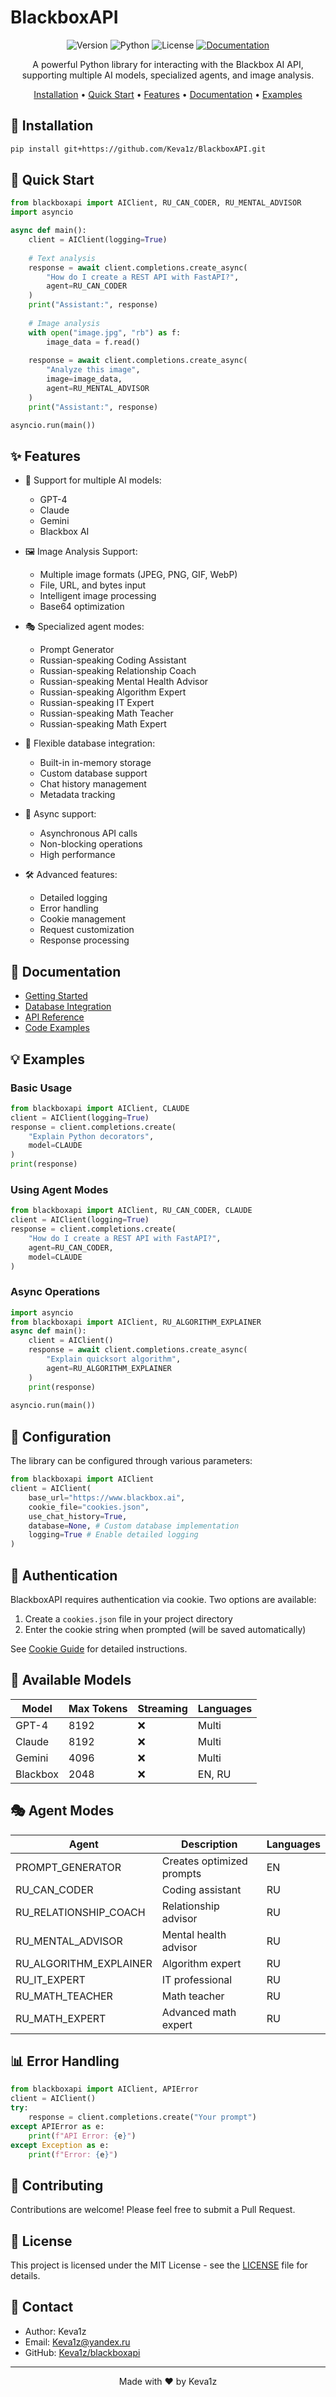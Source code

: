 # BlackboxAPI

<div align="center">

![Version](https://img.shields.io/badge/version-0.5.0-blue.svg)
![Python](https://img.shields.io/badge/python-3.8+-blue.svg)
![License](https://img.shields.io/badge/license-MIT-green.svg)
[![Documentation](https://img.shields.io/badge/docs-examples-brightgreen.svg)](examples/)

A powerful Python library for interacting with the Blackbox AI API, supporting multiple AI models, specialized agents, and image analysis.

[Installation](#installation) •
[Quick Start](#quick-start) •
[Features](#features) •
[Documentation](#documentation) •
[Examples](#examples)

</div>

## 🚀 Installation

```bash
pip install git+https://github.com/Keva1z/BlackboxAPI.git
```

## 🚀 Quick Start

```python
from blackboxapi import AIClient, RU_CAN_CODER, RU_MENTAL_ADVISOR
import asyncio

async def main():
    client = AIClient(logging=True)
    
    # Text analysis
    response = await client.completions.create_async(
        "How do I create a REST API with FastAPI?",
        agent=RU_CAN_CODER
    )
    print("Assistant:", response)
    
    # Image analysis
    with open("image.jpg", "rb") as f:
        image_data = f.read()
    
    response = await client.completions.create_async(
        "Analyze this image",
        image=image_data,
        agent=RU_MENTAL_ADVISOR
    )
    print("Assistant:", response)

asyncio.run(main())
```

## ✨ Features

- 🤖 Support for multiple AI models:
  - GPT-4
  - Claude
  - Gemini
  - Blackbox AI

- 🖼️ Image Analysis Support:
  - Multiple image formats (JPEG, PNG, GIF, WebP)
  - File, URL, and bytes input
  - Intelligent image processing
  - Base64 optimization

- 🎭 Specialized agent modes:
  - Prompt Generator
  - Russian-speaking Coding Assistant
  - Russian-speaking Relationship Coach
  - Russian-speaking Mental Health Advisor
  - Russian-speaking Algorithm Expert
  - Russian-speaking IT Expert
  - Russian-speaking Math Teacher
  - Russian-speaking Math Expert

- 💾 Flexible database integration:
  - Built-in in-memory storage
  - Custom database support
  - Chat history management
  - Metadata tracking

- 🔄 Async support:
  - Asynchronous API calls
  - Non-blocking operations
  - High performance

- 🛠️ Advanced features:
  - Detailed logging
  - Error handling
  - Cookie management
  - Request customization
  - Response processing

## 📖 Documentation

- [Getting Started](examples/HowToGetCookie.md)
- [Database Integration](examples/HowToDB.md)
- [API Reference](examples/ApiReference.md)
- [Code Examples](tests/)

## 💡 Examples

### Basic Usage

```python
from blackboxapi import AIClient, CLAUDE
client = AIClient(logging=True)
response = client.completions.create(
    "Explain Python decorators",
    model=CLAUDE
)
print(response)
```

### Using Agent Modes

```python
from blackboxapi import AIClient, RU_CAN_CODER, CLAUDE
client = AIClient(logging=True)
response = client.completions.create(
    "How do I create a REST API with FastAPI?",
    agent=RU_CAN_CODER,
    model=CLAUDE
)
```

### Async Operations

```python
import asyncio
from blackboxapi import AIClient, RU_ALGORITHM_EXPLAINER
async def main():
    client = AIClient()
    response = await client.completions.create_async(
        "Explain quicksort algorithm",
        agent=RU_ALGORITHM_EXPLAINER
    )
    print(response)
    
asyncio.run(main())
```

## 🔧 Configuration

The library can be configured through various parameters:

```python
from blackboxapi import AIClient
client = AIClient(
    base_url="https://www.blackbox.ai",
    cookie_file="cookies.json",
    use_chat_history=True,
    database=None, # Custom database implementation
    logging=True # Enable detailed logging
)
```


## 🔑 Authentication

BlackboxAPI requires authentication via cookie. Two options are available:

1. Create a `cookies.json` file in your project directory
2. Enter the cookie string when prompted (will be saved automatically)

See [Cookie Guide](examples/HowToGetCookie.md) for detailed instructions.

## 🤖 Available Models

| Model | Max Tokens | Streaming | Languages |
|-------|------------|-----------|-----------|
| GPT-4 | 8192 | ❌ | Multi |
| Claude | 8192 | ❌ | Multi |
| Gemini | 4096 | ❌ | Multi |
| Blackbox | 2048 | ❌ | EN, RU |

## 🎭 Agent Modes

| Agent | Description | Languages |
|-------|-------------|-----------|
| PROMPT_GENERATOR | Creates optimized prompts | EN |
| RU_CAN_CODER | Coding assistant | RU |
| RU_RELATIONSHIP_COACH | Relationship advisor | RU |
| RU_MENTAL_ADVISOR | Mental health advisor | RU |
| RU_ALGORITHM_EXPLAINER | Algorithm expert | RU |
| RU_IT_EXPERT | IT professional | RU |
| RU_MATH_TEACHER | Math teacher | RU |
| RU_MATH_EXPERT | Advanced math expert | RU |

## 📊 Error Handling

```python
from blackboxapi import AIClient, APIError
client = AIClient()
try:
    response = client.completions.create("Your prompt")
except APIError as e:
    print(f"API Error: {e}")
except Exception as e:
    print(f"Error: {e}")
```

## 🤝 Contributing

Contributions are welcome! Please feel free to submit a Pull Request.

## 📝 License

This project is licensed under the MIT License - see the [LICENSE](LICENSE) file for details.

## 📧 Contact

- Author: Keva1z
- Email: Keva1z@yandex.ru
- GitHub: [Keva1z/blackboxapi](https://github.com/Keva1z/blackboxapi)

---

<p align="center">Made with ❤️ by Keva1z</p>